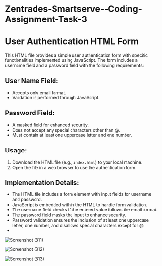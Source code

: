 # Zentrades-Smartserve--Coding-Assignment-Task-3

# User Authentication HTML Form

This HTML file provides a simple user authentication form with specific functionalities implemented using JavaScript. The form includes a username field and a password field with the following requirements:

## User Name Field:
- Accepts only email format.
- Validation is performed through JavaScript.

## Password Field:
- A masked field for enhanced security.
- Does not accept any special characters other than @.
- Must contain at least one uppercase letter and one number.

## Usage:

1. Download the HTML file (e.g., `index.html`) to your local machine.
2. Open the file in a web browser to use the authentication form.

## Implementation Details:

- The HTML file includes a form element with input fields for username and password.
- JavaScript is embedded within the HTML to handle form validation.
- The username field checks if the entered value follows the email format.
- The password field masks the input to enhance security.
- Password validation ensures the inclusion of at least one uppercase letter, one number, and disallows special characters except for @
- 
![Screenshot (811)](https://github.com/kanikagoel2645/Zentrades-Smartserve--Coding-Assignment-Task-3/assets/111144171/eb9201c3-7930-4691-bd9e-1e353effc143)

![Screenshot (812)](https://github.com/kanikagoel2645/Zentrades-Smartserve--Coding-Assignment-Task-3/assets/111144171/6ad412b0-d93d-4c69-941c-3e3580abf9fb)


![Screenshot (813)](https://github.com/kanikagoel2645/Zentrades-Smartserve--Coding-Assignment-Task-3/assets/111144171/2aae0e09-1a1b-4698-85a7-489030d4ec21)
